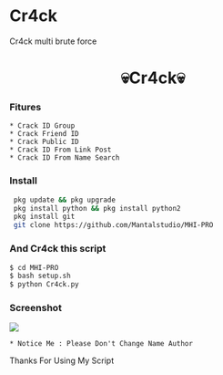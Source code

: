 # Cr4ck
Cr4ck multi brute force

<h1 align="center">
    💀Cr4ck💀
</h1>
<h4 align="center">

### Fitures
```
* Crack ID Group
* Crack Friend ID
* Crack Public ID
* Crack ID From Link Post
* Crack ID From Name Search
```
### Install
```bash
 pkg update && pkg upgrade
 pkg install python && pkg install python2
 pkg install git
 git clone https://github.com/Mantalstudio/MHI-PRO
```
### And Cr4ck this script
```bash
$ cd MHI-PRO
$ bash setup.sh
$ python Cr4ck.py
```

### Screenshot

    
<img src="https://github.com/Yayan-XD/Cr4ck/blob/main/img/IMG_20210304_060211.jpg" />




    
    * Notice Me : Please Don't Change Name Author
Thanks For Using My Script
